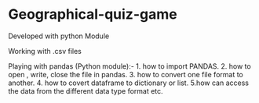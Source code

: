 # Geographical-quiz-game

Developed with python Module

Working with .csv files

Playing with pandas (Python module):-
      1. how to import PANDAS.
      2. how to open , write, close the file in pandas.
      3. how to convert one file format to another.
      4. how to covert dataframe to dictionary or list.
      5.how can access the data from the different data type format etc.
